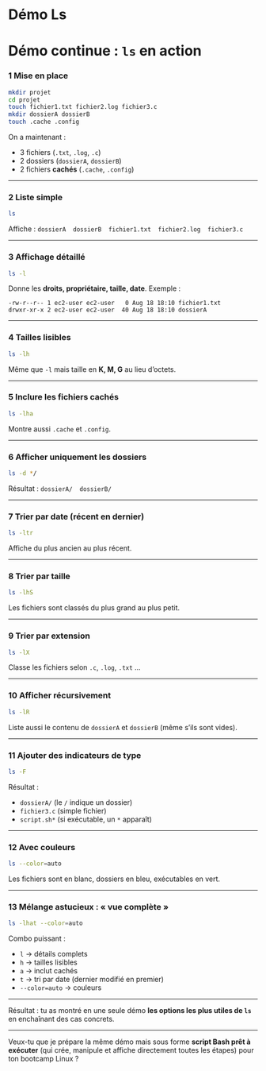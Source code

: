 # Démo Ls

#  Démo continue : `ls` en action

### 1️ Mise en place

```bash
mkdir projet
cd projet
touch fichier1.txt fichier2.log fichier3.c
mkdir dossierA dossierB
touch .cache .config
```

 On a maintenant :

* 3 fichiers (`.txt`, `.log`, `.c`)
* 2 dossiers (`dossierA`, `dossierB`)
* 2 fichiers **cachés** (`.cache`, `.config`)

---

### 2️ Liste simple

```bash
ls
```

 Affiche : `dossierA  dossierB  fichier1.txt  fichier2.log  fichier3.c`

---

### 3️ Affichage détaillé

```bash
ls -l
```

 Donne les **droits, propriétaire, taille, date**.
Exemple :

```
-rw-r--r-- 1 ec2-user ec2-user   0 Aug 18 18:10 fichier1.txt
drwxr-xr-x 2 ec2-user ec2-user  40 Aug 18 18:10 dossierA
```

---

### 4️ Tailles lisibles

```bash
ls -lh
```

 Même que `-l` mais taille en **K, M, G** au lieu d’octets.

---

### 5️ Inclure les fichiers cachés

```bash
ls -lha
```

 Montre aussi `.cache` et `.config`.

---

### 6️ Afficher uniquement les dossiers

```bash
ls -d */
```

 Résultat : `dossierA/  dossierB/`

---

### 7️ Trier par date (récent en dernier)

```bash
ls -ltr
```

 Affiche du plus ancien au plus récent.

---

### 8️ Trier par taille

```bash
ls -lhS
```

 Les fichiers sont classés du plus grand au plus petit.

---

### 9️ Trier par extension

```bash
ls -lX
```

 Classe les fichiers selon `.c`, `.log`, `.txt` …

---

### 10 Afficher récursivement

```bash
ls -lR
```

 Liste aussi le contenu de `dossierA` et `dossierB` (même s’ils sont vides).

---

### 1️1 Ajouter des indicateurs de type

```bash
ls -F
```

 Résultat :

* `dossierA/` (le `/` indique un dossier)
* `fichier3.c` (simple fichier)
* `script.sh*` (si exécutable, un `*` apparaît)

---

### 12 Avec couleurs

```bash
ls --color=auto
```

 Les fichiers sont en blanc, dossiers en bleu, exécutables en vert.

---

### 13 Mélange astucieux : « vue complète »

```bash
ls -lhat --color=auto
```

 Combo puissant :

* `l` → détails complets
* `h` → tailles lisibles
* `a` → inclut cachés
* `t` → tri par date (dernier modifié en premier)
* `--color=auto` → couleurs

---

 Résultat : tu as montré en une seule démo **les options les plus utiles de `ls`** en enchaînant des cas concrets.

---

Veux-tu que je prépare la même démo mais sous forme **script Bash prêt à exécuter** (qui crée, manipule et affiche directement toutes les étapes) pour ton bootcamp Linux ?
